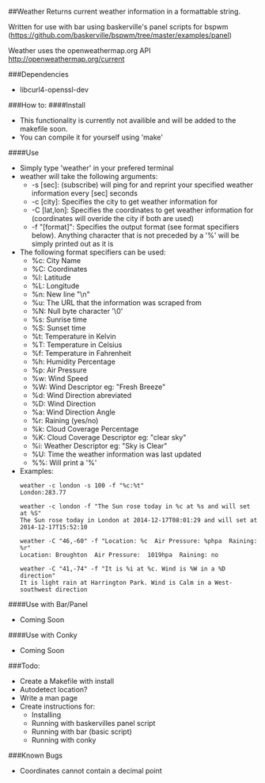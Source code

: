 ##Weather
Returns current weather information in a formattable string.

Written for use with bar using baskerville's panel scripts for bspwm
(https://github.com/baskerville/bspwm/tree/master/examples/panel)

Weather uses the openweathermap.org API http://openweathermap.org/current

###Dependencies
- libcurl4-openssl-dev

###How to:
####Install
- This functionality is currently not availible and will be added to the makefile soon. 
- You can compile it for yourself using 'make'

####Use
- Simply type 'weather' in your prefered terminal
- weather will take the following arguments:
    - -s [sec]: (subscribe) will ping for and reprint your specified weather information every [sec] seconds
    - -c [city]: Specifies the city to get weather information for
    - -C [lat,lon]: Specifies the coordinates to get weather information for (coordinates will overide the city if both are used)
    - -f "[format]": Specifies the output format (see format specifiers below). Anything character that is not preceded by a '%' will be simply printed out as it is
- The following format specifiers can be used:
    - %c: City Name
    - %C: Coordinates
    - %l: Latitude
    - %L: Longitude
    - %n: New line "\n"
    - %u: The URL that the information was scraped from
    - %N: Null byte character '\0'
    - %s: Sunrise time
    - %S: Sunset time
    - %t: Temperature in Kelvin
    - %T: Temperature in Celsius
    - %f: Temperature in Fahrenheit
    - %h: Humidity Percentage
    - %p: Air Pressure
    - %w: Wind Speed
    - %W: Wind Descriptor eg: "Fresh Breeze"
    - %d: Wind Direction abreviated
    - %D: Wind Direction
    - %a: Wind Direction Angle
    - %r: Raining (yes/no)
    - %k: Cloud Coverage Percentage
    - %K: Cloud Coverage Descriptor eg: "clear sky"
    - %i: Weather Descriptor eg: "Sky is Clear"
    - %U: Time the weather information was last updated
    - %%: Will print a '%'
- Examples:
    ```
    weather -c london -s 100 -f "%c:%t"
    London:283.77
    ```
    ```
    weather -c london -f "The Sun rose today in %c at %s and will set at %S"
    The Sun rose today in London at 2014-12-17T08:01:29 and will set at 2014-12-17T15:52:10
    ```
    ```
    weather -C "46,-60" -f "Location: %c  Air Pressure: %phpa  Raining: %r"
    Location: Broughton  Air Pressure:  1019hpa  Raining: no
    ```
    ```
    weather -C "41,-74" -f "It is %i at %c. Wind is %W in a %D direction"
    It is light rain at Harrington Park. Wind is Calm in a West-southwest direction
    ```

####Use with Bar/Panel
- Coming Soon

####Use with Conky
- Coming Soon

###Todo:
- Create a Makefile with install
- Autodetect location?
- Write a man page
- Create instructions for:
    - Installing
    - Running with baskervilles panel script
    - Running with bar (basic script)
    - Running with conky

###Known Bugs
- Coordinates cannot contain a decimal point
